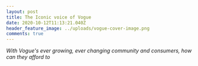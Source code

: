 ```yaml
---
layout: post
title: The Iconic voice of Vogue
date: 2020-10-12T11:13:21.040Z
header_feature_image: ../uploads/vogue-cover-image.png
comments: true
---
```

*With Vogue's ever growing, ever changing community and consumers, how can they afford to*
